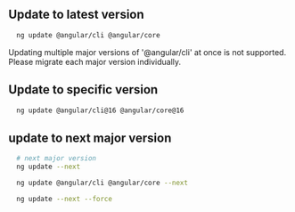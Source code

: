 
## Update to latest version

```bash
  ng update @angular/cli @angular/core
```

Updating multiple major versions of '@angular/cli' at once is not supported. Please migrate each major version individually.

## Update to specific version

```bash
  ng update @angular/cli@16 @angular/core@16
```

## update to next major version

```bash
  # next major version
  ng update --next 

  ng update @angular/cli @angular/core --next

  ng update --next --force
```
